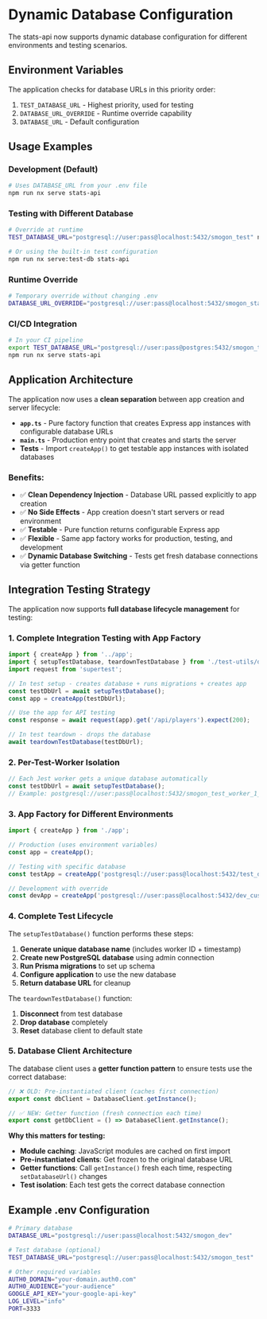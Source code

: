 # Dynamic Database Configuration

The stats-api now supports dynamic database configuration for different environments and testing scenarios.

## Environment Variables

The application checks for database URLs in this priority order:

1. `TEST_DATABASE_URL` - Highest priority, used for testing
2. `DATABASE_URL_OVERRIDE` - Runtime override capability
3. `DATABASE_URL` - Default configuration

## Usage Examples

### Development (Default)

```bash
# Uses DATABASE_URL from your .env file
npm run nx serve stats-api
```

### Testing with Different Database

```bash
# Override at runtime
TEST_DATABASE_URL="postgresql://user:pass@localhost:5432/smogon_test" npm run nx serve stats-api

# Or using the built-in test configuration
npm run nx serve:test-db stats-api
```

### Runtime Override

```bash
# Temporary override without changing .env
DATABASE_URL_OVERRIDE="postgresql://user:pass@localhost:5432/smogon_staging" npm run nx serve stats-api
```

### CI/CD Integration

```bash
# In your CI pipeline
export TEST_DATABASE_URL="postgresql://user:pass@postgres:5432/smogon_test_$CI_JOB_ID"
npm run nx serve stats-api
```

## Application Architecture

The application now uses a **clean separation** between app creation and server lifecycle:

- **`app.ts`** - Pure factory function that creates Express app instances with configurable database URLs
- **`main.ts`** - Production entry point that creates and starts the server
- **Tests** - Import `createApp()` to get testable app instances with isolated databases

### Benefits:

- ✅ **Clean Dependency Injection** - Database URL passed explicitly to app creation
- ✅ **No Side Effects** - App creation doesn't start servers or read environment
- ✅ **Testable** - Pure function returns configurable Express app
- ✅ **Flexible** - Same app factory works for production, testing, and development
- ✅ **Dynamic Database Switching** - Tests get fresh database connections via getter function

## Integration Testing Strategy

The application now supports **full database lifecycle management** for testing:

### 1. **Complete Integration Testing with App Factory**

```typescript
import { createApp } from '../app';
import { setupTestDatabase, teardownTestDatabase } from './test-utils/database-config';
import request from 'supertest';

// In test setup - creates database + runs migrations + creates app
const testDbUrl = await setupTestDatabase();
const app = createApp(testDbUrl);

// Use the app for API testing
const response = await request(app).get('/api/players').expect(200);

// In test teardown - drops the database
await teardownTestDatabase(testDbUrl);
```

### 2. **Per-Test-Worker Isolation**

```typescript
// Each Jest worker gets a unique database automatically
const testDbUrl = await setupTestDatabase();
// Example: postgresql://user:pass@localhost:5432/smogon_test_worker_1_1672531200000
```

### 3. **App Factory for Different Environments**

```typescript
import { createApp } from './app';

// Production (uses environment variables)
const app = createApp();

// Testing with specific database
const testApp = createApp('postgresql://user:pass@localhost:5432/test_db');

// Development with override
const devApp = createApp('postgresql://user:pass@localhost:5432/dev_custom');
```

### 4. **Complete Test Lifecycle**

The `setupTestDatabase()` function performs these steps:

1. **Generate unique database name** (includes worker ID + timestamp)
2. **Create new PostgreSQL database** using admin connection
3. **Run Prisma migrations** to set up schema
4. **Configure application** to use the new database
5. **Return database URL** for cleanup

The `teardownTestDatabase()` function:

1. **Disconnect** from test database
2. **Drop database** completely
3. **Reset** database client to default state

### 5. **Database Client Architecture**

The database client uses a **getter function pattern** to ensure tests use the correct database:

```typescript
// ❌ OLD: Pre-instantiated client (caches first connection)
export const dbClient = DatabaseClient.getInstance();

// ✅ NEW: Getter function (fresh connection each time)
export const getDbClient = () => DatabaseClient.getInstance();
```

**Why this matters for testing:**

- **Module caching**: JavaScript modules are cached on first import
- **Pre-instantiated clients**: Get frozen to the original database URL
- **Getter functions**: Call `getInstance()` fresh each time, respecting `setDatabaseUrl()` changes
- **Test isolation**: Each test gets the correct database connection

## Example .env Configuration

```bash
# Primary database
DATABASE_URL="postgresql://user:pass@localhost:5432/smogon_dev"

# Test database (optional)
TEST_DATABASE_URL="postgresql://user:pass@localhost:5432/smogon_test"

# Other required variables
AUTH0_DOMAIN="your-domain.auth0.com"
AUTH0_AUDIENCE="your-audience"
GOOGLE_API_KEY="your-google-api-key"
LOG_LEVEL="info"
PORT=3333
```
